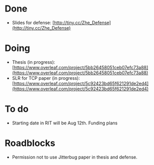 # Done
 - Slides for defense: [http://tiny.cc/Zhe_Defense](http://tiny.cc/Zhe_Defense)
# Doing
 - Thesis (in progress): [https://www.overleaf.com/project/5bb26458051ceb07efc73a88](https://www.overleaf.com/project/5bb26458051ceb07efc73a88)
 - SLR for TCP paper (in progress): [https://www.overleaf.com/project/5c92423bd65f621291de2ed4](https://www.overleaf.com/project/5c92423bd65f621291de2ed4)
# To do
 - Starting date in RIT will be Aug 12th. Funding plans
# Roadblocks
 - Permission not to use Jitterbug paper in thesis and defense.




